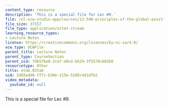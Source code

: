 ```yaml
---
content_type: resource
description: 'This is a special file for Lec #9.'
file: /ol-ocw-studio-app/courses/12-540-principles-of-the-global-positioning-system-spring-2012/2403e4d6ff7cb3de215e5105c4d1dfb2_etab.02tab
file_size: 37157
file_type: application/octet-stream
learning_resource_types:
- Lecture Notes
license: https://creativecommons.org/licenses/by-nc-sa/4.0/
ocw_type: OCWFile
parent_title: Lecture Notes
parent_type: CourseSection
parent_uid: 7db57be8-2ce7-e0cd-b529-3f5578c683b0
resourcetype: Other
title: etab.02tab
uid: 2403e4d6-ff7c-b3de-215e-5105c4d1dfb2
video_metadata:
  youtube_id: null
---
```

This is a special file for Lec #9.